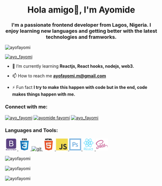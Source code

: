# <h1 align="center">Hola amigo👋, I'm Ayomide</h1>
<h3 align="center">I'm a passionate frontend developer from Lagos, Nigeria. I enjoy learning new languages and getting better with the latest technologies and framworks.</h3>

<p align="left"> <img src="https://komarev.com/ghpvc/?username=ayofayomi&label=Profile%20views&color=0e75b6&style=flat" alt="ayofayomi" /> </p>

<p align="left"> <a href="https://twitter.com/ayo_fayomi" target="blank"><img src="https://img.shields.io/twitter/follow/ayo_fayomi?logo=twitter&style=for-the-badge" alt="ayo_fayomi" /></a> </p>

- 🌱 I’m currently learning **Reactjs, React hooks, nodejs, web3.**

- 📫 How to reach me **ayofayomi.m@gmail.com**

- ⚡ Fun fact **I try to make this happen with code but in the end, code makes things happen with me.**

<h3 align="left">Connect with me:</h3>
<p align="left">
<a href="https://twitter.com/ayo_fayomi" target="blank"><img align="center" src="https://raw.githubusercontent.com/rahuldkjain/github-profile-readme-generator/master/src/images/icons/Social/twitter.svg" alt="ayo_fayomi" height="30" width="40" /></a>
<a href="https://fb.com/ayomide fayomi" target="blank"><img align="center" src="https://raw.githubusercontent.com/rahuldkjain/github-profile-readme-generator/master/src/images/icons/Social/facebook.svg" alt="ayomide fayomi" height="30" width="40" /></a>
<a href="https://instagram.com/ayo_fayomi" target="blank"><img align="center" src="https://raw.githubusercontent.com/rahuldkjain/github-profile-readme-generator/master/src/images/icons/Social/instagram.svg" alt="ayo_fayomi" height="30" width="40" /></a>
</p>

<h3 align="left">Languages and Tools:</h3>
<p align="left"> <a href="https://getbootstrap.com" target="_blank" rel="noreferrer"> <img src="https://raw.githubusercontent.com/devicons/devicon/master/icons/bootstrap/bootstrap-plain-wordmark.svg" alt="bootstrap" width="40" height="40"/> </a> <a href="https://www.w3schools.com/css/" target="_blank" rel="noreferrer"> <img src="https://raw.githubusercontent.com/devicons/devicon/master/icons/css3/css3-original-wordmark.svg" alt="css3" width="40" height="40"/> </a> <a href="https://git-scm.com/" target="_blank" rel="noreferrer"> <img src="https://www.vectorlogo.zone/logos/git-scm/git-scm-icon.svg" alt="git" width="40" height="40"/> </a> <a href="https://www.w3.org/html/" target="_blank" rel="noreferrer"> <img src="https://raw.githubusercontent.com/devicons/devicon/master/icons/html5/html5-original-wordmark.svg" alt="html5" width="40" height="40"/> </a> <a href="https://developer.mozilla.org/en-US/docs/Web/JavaScript" target="_blank" rel="noreferrer"> <img src="https://raw.githubusercontent.com/devicons/devicon/master/icons/javascript/javascript-original.svg" alt="javascript" width="40" height="40"/> </a> <a href="https://www.photoshop.com/en" target="_blank" rel="noreferrer"> <img src="https://raw.githubusercontent.com/devicons/devicon/master/icons/photoshop/photoshop-line.svg" alt="photoshop" width="40" height="40"/> </a> <a href="https://reactjs.org/" target="_blank" rel="noreferrer"> <img src="https://raw.githubusercontent.com/devicons/devicon/master/icons/react/react-original-wordmark.svg" alt="react" width="40" height="40"/> </a> <a href="https://sass-lang.com" target="_blank" rel="noreferrer"> <img src="https://raw.githubusercontent.com/devicons/devicon/master/icons/sass/sass-original.svg" alt="sass" width="40" height="40"/> </a> </p>

<p><img align="center" src="https://github-readme-stats.vercel.app/api/top-langs?username=ayofayomi&show_icons=true&locale=en&layout=compact" alt="ayofayomi" /></p>

<p><img align="center" src="https://github-readme-stats.vercel.app/api?username=ayofayomi&show_icons=true&locale=en" alt="ayofayomi" /></p>

<p><img align="center" src="https://github-readme-streak-stats.herokuapp.com/?user=ayofayomi&" alt="ayofayomi" /></p>
